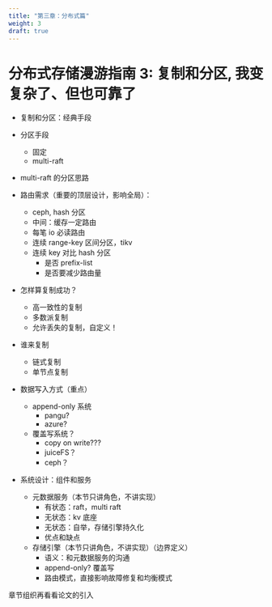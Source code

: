```yaml
---
title: "第三章：分布式篇"
weight: 3
draft: true
---
```


# 分布式存储漫游指南 3: 复制和分区, 我变复杂了、但也可靠了

- 复制和分区：经典手段
- 分区手段
    - 固定
    - multi-raft
- multi-raft 的分区思路

- 路由需求（重要的顶层设计，影响全局）：
    - ceph, hash 分区
    - 中间：缓存一定路由
    - 每笔 io 必读路由
    - 连续 range-key 区间分区，tikv
    - 连续 key 对比 hash 分区
        - 是否 prefix-list
        - 是否要减少路由量

- 怎样算复制成功？
    - 高一致性的复制
    - 多数派复制
    - 允许丢失的复制，自定义！

- 谁来复制
    - 链式复制
    - 单节点复制

- 数据写入方式（重点）
    - append-only 系统
        - pangu?
        - azure?
    - 覆盖写系统？
        - copy on write???
        - juiceFS？
        - ceph？

- 系统设计：组件和服务
    - 元数据服务（本节只讲角色，不讲实现）
        - 有状态：raft，multi raft
        - 无状态：kv 底座
        - 无状态：自举，存储引擎持久化
        - 优点和缺点
    - 存储引擎（本节只讲角色，不讲实现）（边界定义）
        - 语义：和元数据服务的沟通
        - append-only? 覆盖写
        - 路由模式，直接影响故障修复和均衡模式

章节组织再看看论文的引入
